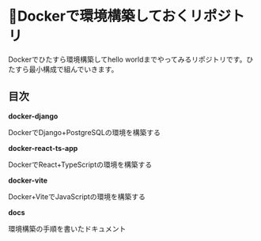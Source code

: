 # 🐳Dockerで環境構築しておくリポジトリ

Dockerでひたすら環境構築してhello worldまでやってみるリポジトリです。ひたすら最小構成で組んでいきます。

## 目次
**docker-django**

DockerでDjango+PostgreSQLの環境を構築する

**docker-react-ts-app**

DockerでReact+TypeScriptの環境を構築する

**docker-vite**

Docker+ViteでJavaScriptの環境を構築する

**docs**

環境構築の手順を書いたドキュメント